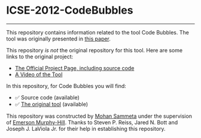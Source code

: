 # ICSE-2012-CodeBubbles

***

This repository contains information related to the tool Code Bubbles. The tool was originally presented in [this paper](http://dl.acm.org/citation.cfm?id=2337432).

This repository _is not_ the original repository for this tool. Here are some links to the original project:
* [The Official Project Page, including source code](http://cs.brown.edu/people/spr/codebubbles/)
* [A Video of the Tool](http://cs.brown.edu/people/spr/codebubbles/demovideo.mov)

In this repository, for Code Bubbles you will find:
* :white_check_mark: Source code (available)
* :white_check_mark: [The original tool](SomeExecutableInTheRepo) (available)

This repository was constructed by [Mohan Sammeta](https://github.com/mohansammeta) under the supervision of [Emerson Murphy-Hill](https://github.com/CaptainEmerson). Thanks to Steven P. Reiss, Jared N. Bott and Joseph J. LaViola Jr. for their help in establishing this repository. 
